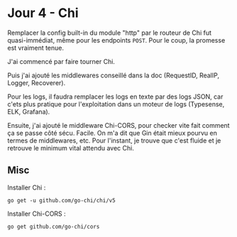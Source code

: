 # Jour 4 - Chi

Remplacer la config built-in du module "http" par le routeur de Chi fut quasi-immédiat, même pour les endpoints `POST`.
Pour le coup, la promesse est vraiment tenue.

J'ai commencé par faire tourner Chi.

Puis j'ai ajouté les middlewares conseillé dans la doc (RequestID, RealIP, Logger, Recoverer).

Pour les logs, il faudra remplacer les logs en texte par des logs JSON, car c'ets plus pratique pour l'exploitation dans un moteur de logs (Typesense, ELK, Grafana).

Ensuite, j'ai ajouté le middleware Chi-CORS, pour checker vite fait comment ça se passe côté sécu. Facile.
On m'a dit que Gin était mieux pourvu en termes de middlewares, etc.
Pour l'instant, je trouve que c'est fluide et je retrouve le minimum vital attendu avec Chi.

## Misc

Installer Chi :

```
go get -u github.com/go-chi/chi/v5
```

Installer Chi-CORS :

```
go get github.com/go-chi/cors
```

